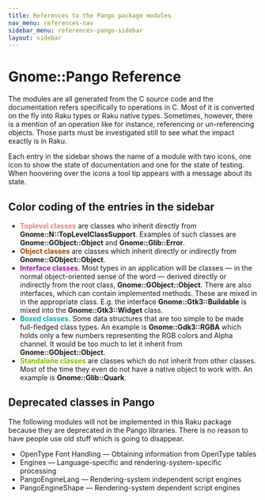 ```yaml
---
title: References to the Pango package modules
nav_menu: references-nav
sidebar_menu: references-pango-sidebar
layout: sidebar
---
```

# Gnome::Pango Reference

The modules are all generated from the C source code and the documentation refers specifically to operations in C. Most of it is converted on the fly into Raku types or Raku native types. Sometimes, however, there is a mention of an operation like for instance, referencing or un-referencing objects. Those parts must be investigated still to see what the impact exactly is in Raku.

Each entry in the sidebar shows the name of a module with two icons, one icon to show the state of documentation and one for the state of testing. When hoovering over the icons a tool tip appears with a message about its state.

## Color coding of the entries in the sidebar
* <strong style="color:#e58080;">Toplevel classes</strong> are classes who inherit directly from **Gnome::N::TopLevelClassSupport**. Examples of such classes are **Gnome::GObject::Object** and **Gnome::Glib::Error**.
* <strong style="color:#a04500;">Object classes</strong> are classes which inherit directly or indirectly from **Gnome::GObject::Object**.
* <strong style="color:#bf00bf;">Interface classes</strong>. Most types in an application will be classes — in the normal object-oriented sense of the word — derived directly or indirectly from the root class, **Gnome::GObject::Object**. There are also interfaces, which can contain implemented methods. These are mixed in in the appropriate class. E.g. the interface **Gnome::Gtk3::Buildable** is mixed into the **Gnome::Gtk3::Widget** class. <!--Interfaces can thus be described as mixins.-->
* <strong style="color:#00afaf;">Boxed classes</strong>. Some data structures that are too simple to be made full-fledged class types. <!-- (with all the overhead incurred) may still need to be registered with the type system. --> An example is **Gnome::Gdk3::RGBA** which holds only a few numbers representing the RGB colors and Alpha channel. It would be too much to let it inherit from **Gnome::GObject::Object**. <!--For example, we might have a class to which we want to add a background-color property, whose values should be instances of a structure that looks like struct color { int r, g, b; }. To avoid having to subclass GObject, we can create a boxed type to represent this structure, and provide functions for copying and freeing. GObject ships with a handful of boxed types wrapping simple GLib data types. Another use for boxed types is as a way to wrap foreign objects in a tagged container that the type system can identify and will know how to copy and free.-->
* <strong style="color:#80bf00;">Standalone classes</strong> are classes which do not inherit from other classes. Most of the time they even do not have a native object to work with. An example is **Gnome::Glib::Quark**.

<!-- * <strong style="color:#f54045;">Widget classes</strong> are also indirectly inheriting from **Gnome::GObject::Object** but made a special category here to easily find a user interface class.
-->

<!--
The documentation icons are
* 📔 There is no documentation. Older modules were made by hand and did not have documentation. Now, with the help of a Raku program C-source files are skimmed to get the subroutines and types along with their documentation. The entry will not be active.
* 🕮 Documentation generated. Documentation is only generated. Needs a rewrite to change c-code examples etc. Also subroutines are commented out when there are unsupported (for now) dependencies or that subroutines do not have any use in the Raku environment.
* 📖 Documentation rewritten. This means that the documentation is reread and changed to show a more Raku attitude.
* 🗸 Documentation has examples. There are examples in the documentation added.

The test icons are
* 🗒 No tests for this module.
* 🗇 Module parses ok (module load). This means that the `use module-name;` statement as well as the `.new()` call, succeeds.
* 🗊 Module subs and methods are tested.
* 🗲 Signals are tested when available, otherwise it is skipped.
* ⌺ Styling is tested when available, otherwise it is skipped.
* 🗸 All that is available is tested.
-->

## Deprecated classes in Pango

The following modules will not be implemented in this Raku package because they are deprecated in the Pango libraries. There is no reason to have people use old stuff which is going to disappear.

* OpenType Font Handling — Obtaining information from OpenType tables
* Engines — Language-specific and rendering-system-specific processing
* PangoEngineLang — Rendering-system independent script engines
* PangoEngineShape — Rendering-system dependent script engines
